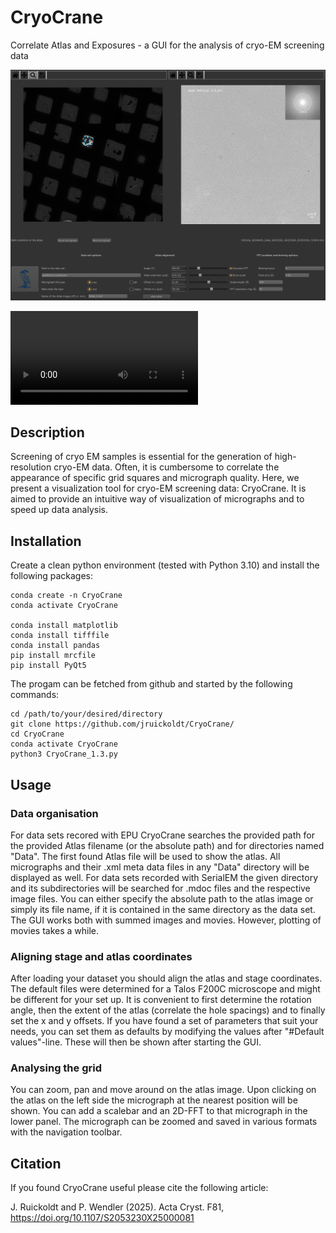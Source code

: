 # CryoCrane
Correlate Atlas and Exposures - a GUI for the analysis of cryo-EM screening data

![alt text](https://github.com/jruickoldt/CryoCrane/blob/main/CryoCrane_example_1.png?raw=true)


<video src="CryoCrane.mp4"></video>

## Description
Screening of cryo EM samples is essential for the generation of high-resolution cryo-EM data. Often, it is cumbersome to correlate the appearance of specific grid squares and micrograph quality. Here, we present a visualization tool for cryo-EM screening data: CryoCrane. It is aimed to provide an intuitive way of visualization of micrographs and to speed up data analysis. 

## Installation

Create a clean python environment (tested with Python 3.10) and install the following packages: 

```
conda create -n CryoCrane
conda activate CryoCrane

conda install matplotlib
conda install tifffile
conda install pandas
pip install mrcfile
pip install PyQt5

```

The progam can be fetched from github and started by the following commands:
```
cd /path/to/your/desired/directory
git clone https://github.com/jruickoldt/CryoCrane/
cd CryoCrane
conda activate CryoCrane
python3 CryoCrane_1.3.py
```

## Usage
### Data organisation


For data sets recored with EPU CryoCrane searches the provided path for the provided Atlas filename (or the absolute path) and for directories named "Data". The first found Atlas file will be used to show the atlas. All micrographs and their .xml meta data files in any "Data" directory will be displayed as well.
For data sets recorded with SerialEM the given directory and its subdirectories will be searched for .mdoc files and the respective image files. You can either specify the absolute path to the atlas image or simply its file name, if it is contained in the same directory as the data set.  
The GUI works both with summed images and movies. However, plotting of movies takes a while.


### Aligning stage and atlas coordinates

After loading your dataset you should align the atlas and stage coordinates. The default files were determined for a Talos F200C microscope and might be different for your set up. It is convenient to first determine the rotation angle, then the extent of the atlas (correlate the hole spacings) and to finally set the x and y offsets. If you have found a set of parameters that suit your needs, you can set them as defaults by modifying the values after "#Default values"-line. These will then be shown after starting the GUI. 

### Analysing the grid

You can zoom, pan and move around on the atlas image. Upon clicking on the atlas on the left side the micrograph at the nearest position will be shown. You can add a scalebar and an 2D-FFT to that micrograph in the lower panel. The micrograph can be zoomed and saved in various formats with the navigation toolbar. 


## Citation

If you found CryoCrane useful please cite the following article:

J. Ruickoldt and P. Wendler (2025). Acta Cryst. F81, https://doi.org/10.1107/S2053230X25000081

 
